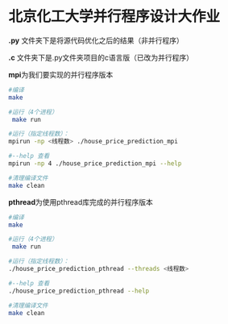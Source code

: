 # 北京化工大学并行程序设计大作业

**.py** 文件夹下是将源代码优化之后的结果（非并行程序）

**.c** 文件夹下是.py文件夹项目的c语言版（已改为并行程序）

**mpi**为我们要实现的并行程序版本

```bash
#编译
make

#运行（4个进程）
 make run

#运行（指定线程数）：
mpirun -np <线程数> ./house_price_prediction_mpi

#--help 查看
mpirun -np 4 ./house_price_prediction_mpi --help

#清理编译文件
make clean
```

**pthread**为使用pthread库完成的并行程序版本

```bash
#编译
make

#运行（4个进程）
 make run

#运行（指定线程数）：
./house_price_prediction_pthread --threads <线程数>

#--help 查看
./house_price_prediction_pthread --help

#清理编译文件
make clean
```
